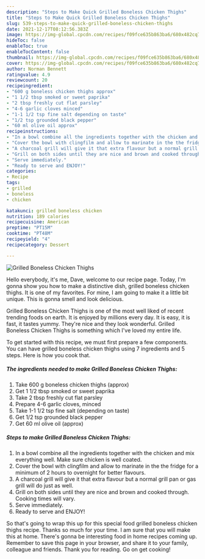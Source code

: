 ```yaml
---
description: "Steps to Make Quick Grilled Boneless Chicken Thighs"
title: "Steps to Make Quick Grilled Boneless Chicken Thighs"
slug: 539-steps-to-make-quick-grilled-boneless-chicken-thighs
date: 2021-12-17T08:12:56.383Z
image: https://img-global.cpcdn.com/recipes/f09fce635b863ba6/680x482cq70/grilled-boneless-chicken-thighs-recipe-main-photo.jpg
hideToc: false
enableToc: true
enableTocContent: false
thumbnail: https://img-global.cpcdn.com/recipes/f09fce635b863ba6/680x482cq70/grilled-boneless-chicken-thighs-recipe-main-photo.jpg
cover: https://img-global.cpcdn.com/recipes/f09fce635b863ba6/680x482cq70/grilled-boneless-chicken-thighs-recipe-main-photo.jpg
author: Norman Bennett
ratingvalue: 4.9
reviewcount: 20
recipeingredient:
- "600 g boneless chicken thighs approx"
- "1 1/2 tbsp smoked or sweet paprika"
- "2 tbsp freshly cut flat parsley"
- "4-6 garlic cloves minced"
- "1-1 1/2 tsp fine salt depending on taste"
- "1/2 tsp grounded black pepper"
- "60 ml olive oil approx"
recipeinstructions:
- "In a bowl combine all the ingredients together with the chicken and mix everything well. Make sure chicken is well coated."
- "Cover the bowl with clingfilm and allow to marinate in the the fridge for a minimum of 2 hours to overnight for better flavours."
- "A charcoal grill will give it that extra flavour but a normal grill pan or gas grill will do just as well."
- "Grill on both sides until they are nice and brown and cooked through. Cooking times will vary."
- "Serve immediately."
- "Ready to serve and ENJOY!"
categories:
- Recipe
tags:
- grilled
- boneless
- chicken

katakunci: grilled boneless chicken 
nutrition: 189 calories
recipecuisine: American
preptime: "PT15M"
cooktime: "PT48M"
recipeyield: "4"
recipecategory: Dessert

---
```



![Grilled Boneless Chicken Thighs](https://img-global.cpcdn.com/recipes/f09fce635b863ba6/680x482cq70/grilled-boneless-chicken-thighs-recipe-main-photo.jpg)

Hello everybody, it's me, Dave, welcome to our recipe page. Today, I'm gonna show you how to make a distinctive dish, grilled boneless chicken thighs. It is one of my favorites. For mine, I am going to make it a little bit unique. This is gonna smell and look delicious.



Grilled Boneless Chicken Thighs is one of the most well liked of recent trending foods on earth. It is enjoyed by millions every day. It is easy, it is fast, it tastes yummy. They're nice and they look wonderful. Grilled Boneless Chicken Thighs is something which I've loved my entire life.


To get started with this recipe, we must first prepare a few components. You can have grilled boneless chicken thighs using 7 ingredients and 5 steps. Here is how you cook that.

<!--inarticleads1-->

##### The ingredients needed to make Grilled Boneless Chicken Thighs:

1. Take 600 g boneless chicken thighs (approx)
1. Get 1 1/2 tbsp smoked or sweet paprika
1. Take 2 tbsp freshly cut flat parsley
1. Prepare 4-6 garlic cloves, minced
1. Take 1-1 1/2 tsp fine salt (depending on taste)
1. Get 1/2 tsp grounded black pepper
1. Get 60 ml olive oil (approx)




<!--inarticleads2-->

##### Steps to make Grilled Boneless Chicken Thighs:

1. In a bowl combine all the ingredients together with the chicken and mix everything well. Make sure chicken is well coated.
1. Cover the bowl with clingfilm and allow to marinate in the the fridge for a minimum of 2 hours to overnight for better flavours.
1. A charcoal grill will give it that extra flavour but a normal grill pan or gas grill will do just as well.
1. Grill on both sides until they are nice and brown and cooked through. Cooking times will vary.
1. Serve immediately.
1. Ready to serve and ENJOY!



So that's going to wrap this up for this special food grilled boneless chicken thighs recipe. Thanks so much for your time. I am sure that you will make this at home. There's gonna be interesting food in home recipes coming up. Remember to save this page in your browser, and share it to your family, colleague and friends. Thank you for reading. Go on get cooking!
